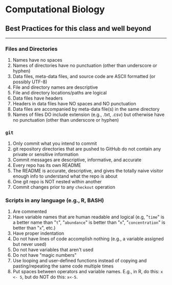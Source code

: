 # Computational Biology
## Best Practices for this class and well beyond

<hr>

### Files and Directories
1. Names have no spaces
2. Names of directories have no punctuation (other than underscore or hyphen)
3. Data files, meta-data files, and source code are ASCII formatted (or possibly UTF-8)
4. File and directory names are descriptive
5. File and directory locations/paths are logical
6. Data files have headers
7. Headers in data files have NO spaces and NO punctuation
8. Data files are accompanied by meta-data file(s) in the same directory
9. Names of files DO include extension (e.g., .txt, .csv) but otherwise have no punctuation (other than underscore or hyphen)

### `git`
1. Only commit what you intend to commit
2. git repository directories that are pushed to GitHub do not contain any private or sensitive information
3. Commit messages are descriptive, informative, and accurate
4. Every repo has its own README
5. The README is accurate, descriptive, and gives the totally naive visitor enough info to understand what the repo is about
6. One git repo is NOT nested within another
7. Commit changes prior to any `checkout` operation

### Scripts in any language (e.g., R, BASH)
1. Are commented
2. Have variable names that are human readable and logical (e.g, "`time`" is a better name than "`t`", "`abundance`" is better than "`n`", "`concentration`" is better than "`x`", etc.)
3. Have proper indentation
4. Do not have lines of code accomplish nothing (e.g., a variable assigned but never used)
5. Do not have variables that aren't used
6. Do not have "magic numbers"
7. Use looping and user-defined functions instead of copying and pasting/repeating the same code multiple times
8. Put spaces between operators and variable names.  E.g., in R, do this: `x <- 5`, but do NOT do this: `x<-5`.
